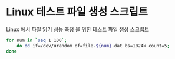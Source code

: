# Linux 테스트 파일 생성 스크립트

Linux 에서 파일 읽기 성능 측정 을  위한 테스트 파일 생성 스크립트



``` bash
for num in `seq 1 100`; 
	do dd if=/dev/urandom of=file-${num}.dat bs=1024k count=5; 
done
```

